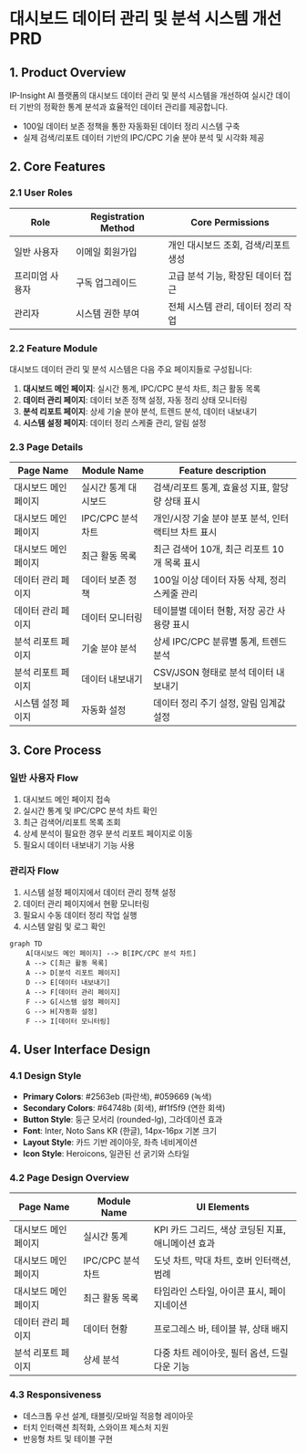 # 대시보드 데이터 관리 및 분석 시스템 개선 PRD

## 1. Product Overview

IP-Insight AI 플랫폼의 대시보드 데이터 관리 및 분석 시스템을 개선하여 실시간 데이터 기반의 정확한 통계 분석과 효율적인 데이터 관리를 제공합니다.
- 100일 데이터 보존 정책을 통한 자동화된 데이터 정리 시스템 구축
- 실제 검색/리포트 데이터 기반의 IPC/CPC 기술 분야 분석 및 시각화 제공

## 2. Core Features

### 2.1 User Roles
| Role | Registration Method | Core Permissions |
|------|---------------------|------------------|
| 일반 사용자 | 이메일 회원가입 | 개인 대시보드 조회, 검색/리포트 생성 |
| 프리미엄 사용자 | 구독 업그레이드 | 고급 분석 기능, 확장된 데이터 접근 |
| 관리자 | 시스템 권한 부여 | 전체 시스템 관리, 데이터 정리 작업 |

### 2.2 Feature Module

대시보드 데이터 관리 및 분석 시스템은 다음 주요 페이지들로 구성됩니다:

1. **대시보드 메인 페이지**: 실시간 통계, IPC/CPC 분석 차트, 최근 활동 목록
2. **데이터 관리 페이지**: 데이터 보존 정책 설정, 자동 정리 상태 모니터링
3. **분석 리포트 페이지**: 상세 기술 분야 분석, 트렌드 분석, 데이터 내보내기
4. **시스템 설정 페이지**: 데이터 정리 스케줄 관리, 알림 설정

### 2.3 Page Details

| Page Name | Module Name | Feature description |
|-----------|-------------|---------------------|
| 대시보드 메인 페이지 | 실시간 통계 대시보드 | 검색/리포트 통계, 효율성 지표, 할당량 상태 표시 |
| 대시보드 메인 페이지 | IPC/CPC 분석 차트 | 개인/시장 기술 분야 분포 분석, 인터랙티브 차트 표시 |
| 대시보드 메인 페이지 | 최근 활동 목록 | 최근 검색어 10개, 최근 리포트 10개 목록 표시 |
| 데이터 관리 페이지 | 데이터 보존 정책 | 100일 이상 데이터 자동 삭제, 정리 스케줄 관리 |
| 데이터 관리 페이지 | 데이터 모니터링 | 테이블별 데이터 현황, 저장 공간 사용량 표시 |
| 분석 리포트 페이지 | 기술 분야 분석 | 상세 IPC/CPC 분류별 통계, 트렌드 분석 |
| 분석 리포트 페이지 | 데이터 내보내기 | CSV/JSON 형태로 분석 데이터 내보내기 |
| 시스템 설정 페이지 | 자동화 설정 | 데이터 정리 주기 설정, 알림 임계값 설정 |

## 3. Core Process

### 일반 사용자 Flow
1. 대시보드 메인 페이지 접속
2. 실시간 통계 및 IPC/CPC 분석 차트 확인
3. 최근 검색어/리포트 목록 조회
4. 상세 분석이 필요한 경우 분석 리포트 페이지로 이동
5. 필요시 데이터 내보내기 기능 사용

### 관리자 Flow
1. 시스템 설정 페이지에서 데이터 관리 정책 설정
2. 데이터 관리 페이지에서 현황 모니터링
3. 필요시 수동 데이터 정리 작업 실행
4. 시스템 알림 및 로그 확인

```mermaid
graph TD
    A[대시보드 메인 페이지] --> B[IPC/CPC 분석 차트]
    A --> C[최근 활동 목록]
    A --> D[분석 리포트 페이지]
    D --> E[데이터 내보내기]
    A --> F[데이터 관리 페이지]
    F --> G[시스템 설정 페이지]
    G --> H[자동화 설정]
    F --> I[데이터 모니터링]
```

## 4. User Interface Design

### 4.1 Design Style
- **Primary Colors**: #2563eb (파란색), #059669 (녹색)
- **Secondary Colors**: #64748b (회색), #f1f5f9 (연한 회색)
- **Button Style**: 둥근 모서리 (rounded-lg), 그라데이션 효과
- **Font**: Inter, Noto Sans KR (한글), 14px-16px 기본 크기
- **Layout Style**: 카드 기반 레이아웃, 좌측 네비게이션
- **Icon Style**: Heroicons, 일관된 선 굵기와 스타일

### 4.2 Page Design Overview

| Page Name | Module Name | UI Elements |
|-----------|-------------|-------------|
| 대시보드 메인 페이지 | 실시간 통계 | KPI 카드 그리드, 색상 코딩된 지표, 애니메이션 효과 |
| 대시보드 메인 페이지 | IPC/CPC 분석 차트 | 도넛 차트, 막대 차트, 호버 인터랙션, 범례 |
| 대시보드 메인 페이지 | 최근 활동 목록 | 타임라인 스타일, 아이콘 표시, 페이지네이션 |
| 데이터 관리 페이지 | 데이터 현황 | 프로그레스 바, 테이블 뷰, 상태 배지 |
| 분석 리포트 페이지 | 상세 분석 | 다중 차트 레이아웃, 필터 옵션, 드릴다운 기능 |

### 4.3 Responsiveness
- 데스크톱 우선 설계, 태블릿/모바일 적응형 레이아웃
- 터치 인터랙션 최적화, 스와이프 제스처 지원
- 반응형 차트 및 테이블 구현